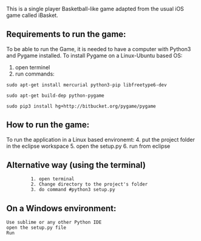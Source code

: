  This is a single player Basketball-like game adapted from the usual iOS game called iBasket.
 
Requirements to run the game:
---
To be able to run the Game, it is needed to have a computer with Python3 and Pygame installed.
To install Pygame on a Linux-Ubuntu based OS:
 1. open terminel
 2.  run commands:
 
	sudo apt-get install mercurial python3-pip libfreetype6-dev

	sudo apt-get build-dep python-pygame
	
	sudo pip3 install hg+http://bitbucket.org/pygame/pygame


How to run the game:
---
To run the application in a Linux based environemt: 
 4. put the project folder in the eclipse workspace
 5. open the setup.py
 6. run from eclipse

Alternative way (using the terminal)
---
			 1. open terminal
			 2. Change directory to the project's folder
			 3. do command #python3 setup.py

On a Windows environment:
---
	Use sublime or any other Python IDE 	
	open the setup.py file
	Run
